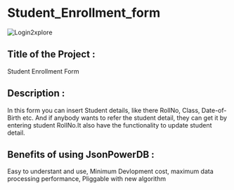 # Student_Enrollment_form

![Login2xplore](https://github.com/akshatrajivsinha/Student_Enrollment_form/assets/114165910/77b53d02-c4f1-409c-9353-5a2d5a670ce8)


## Title of the Project : 
Student Enrollment Form

## Description : 
In this form you can insert Student details, like there RollNo, Class, Date-of-Birth etc. And if anybody wants to refer the student detail, they can get it by entering student RollNo.It also have the functionality to update student detail.

## Benefits of using JsonPowerDB : 
Easy to understant and use, Minimum Devlopment cost, maximum data processing performance, Pliggable with new algorithm
